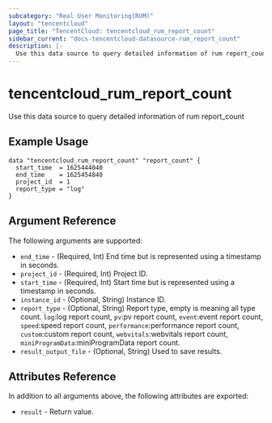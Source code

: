 ```yaml
---
subcategory: "Real User Monitoring(RUM)"
layout: "tencentcloud"
page_title: "TencentCloud: tencentcloud_rum_report_count"
sidebar_current: "docs-tencentcloud-datasource-rum_report_count"
description: |-
  Use this data source to query detailed information of rum report_count
---
```


# tencentcloud_rum_report_count

Use this data source to query detailed information of rum report_count

## Example Usage

```hcl
data "tencentcloud_rum_report_count" "report_count" {
  start_time  = 1625444040
  end_time    = 1625454840
  project_id  = 1
  report_type = "log"
}
```

## Argument Reference

The following arguments are supported:

* `end_time` - (Required, Int) End time but is represented using a timestamp in seconds.
* `project_id` - (Required, Int) Project ID.
* `start_time` - (Required, Int) Start time but is represented using a timestamp in seconds.
* `instance_id` - (Optional, String) Instance ID.
* `report_type` - (Optional, String) Report type, empty is meaning all type count. `log`:log report count, `pv`:pv report count, `event`:event report count, `speed`:speed report count, `performance`:performance report count, `custom`:custom report count, `webvitals`:webvitals report count, `miniProgramData`:miniProgramData report count.
* `result_output_file` - (Optional, String) Used to save results.

## Attributes Reference

In addition to all arguments above, the following attributes are exported:

* `result` - Return value.


